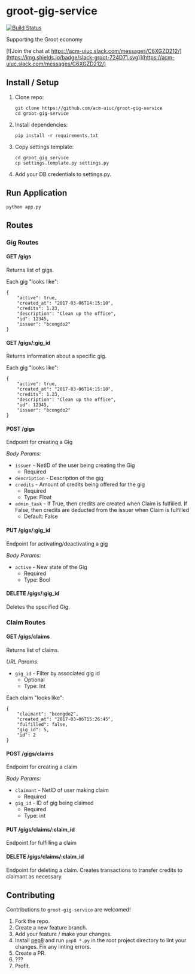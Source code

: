 # groot-gig-service

[![Build Status](https://travis-ci.org/acm-uiuc/groot-gigs-service.svg?branch=master)](https://travis-ci.org/acm-uiuc/groot-gigs-service)

Supporting the Groot economy

[![Join the chat at https://acm-uiuc.slack.com/messages/C6XGZD212/](https://img.shields.io/badge/slack-groot-724D71.svg)](https://acm-uiuc.slack.com/messages/C6XGZD212/)


## Install / Setup
1. Clone repo:

    ```
    git clone https://github.com/acm-uiuc/groot-gig-service
    cd groot-gig-service
    ```

2. Install dependencies:

    ```
    pip install -r requirements.txt
    ```

3. Copy settings template:

    ```
    cd groot_gig_service
    cp settings.template.py settings.py
    ```

4. Add your DB credentials to settings.py.

## Run Application
```
python app.py
```

## Routes

### Gig Routes

#### GET /gigs

Returns list of gigs.

Each gig "looks like":

```
{
    "active": true,
    "created_at": "2017-03-06T14:15:10",
    "credits": 1.23,
    "description": "Clean up the office",
    "id": 12345,
    "issuer": "bcongdo2"
}
```

#### GET /gigs/:gig_id

Returns information about a specific gig.

Each gig "looks like":

```
{
    "active": true,
    "created_at": "2017-03-06T14:15:10",
    "credits": 1.23,
    "description": "Clean up the office",
    "id": 12345,
    "issuer": "bcongdo2"
}
```

#### POST /gigs

Endpoint for creating a Gig 

*Body Params:*

* `issuer` - NetID of the user being creating the Gig
    * Required
* `description` - Description of the gig
* `credits` - Amount of credits being offered for the gig
    * Required
    * Type: Float
* `admin_task` - If True, then credits are created when Claim is fulfilled. If False, then credits are deducted from the issuer when Claim is fulfilled
    * Default: False

#### PUT /gigs/:gig_id

Endpoint for activating/deactivating a gig

*Body Params:*

* `active` - New state of the Gig
    * Required
    * Type: Bool

#### DELETE /gigs/:gig_id

Deletes the specified Gig.

### Claim Routes

#### GET /gigs/claims

Returns list of claims.

*URL Params:*
* `gig_id` - Filter by associated gig id
    * Optional
    * Type: Int

Each claim "looks like":

```
{
    "claimant": "bcongdo2",
    "created_at": "2017-03-06T15:26:45",
    "fulfilled": false,
    "gig_id": 5,
    "id": 2
}
```

#### POST /gigs/claims

Endpoint for creating a claim

*Body Params:*

* `claimant` - NetID of user making claim
    * Required
* `gig_id` - ID of gig being claimed
    * Required
    * Type: int

#### PUT /gigs/claims/:claim_id

Endpoint for fulfilling a claim

#### DELETE /gigs/claims/:claim_id

Endpoint for deleting a claim. Creates transactions to transfer credits to claimant as necessary.

## Contributing

Contributions to `groot-gig-service` are welcomed!

1. Fork the repo.
2. Create a new feature branch.
3. Add your feature / make your changes.
4. Install [pep8](https://pypi.python.org/pypi/pep8) and run `pep8 *.py` in the root project directory to lint your changes. Fix any linting errors.
5. Create a PR.
6. ???
7. Profit.

